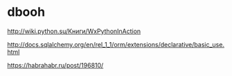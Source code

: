# dbooh

http://wiki.python.su/Книги/WxPythonInAction

http://docs.sqlalchemy.org/en/rel_1_1/orm/extensions/declarative/basic_use.html

https://habrahabr.ru/post/196810/
